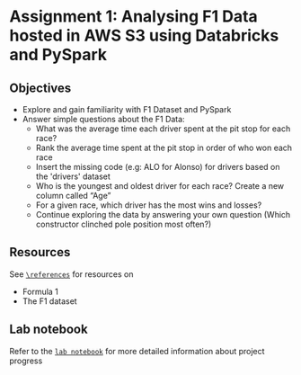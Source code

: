 # Assignment 1: Analysing F1 Data hosted in AWS S3 using Databricks and PySpark

## Objectives

* Explore and gain familiarity with F1 Dataset and PySpark
* Answer simple questions about the F1 Data:
  + What was the average time each driver spent at the pit stop for each race?
  + Rank the average time spent at the pit stop in order of who won each race
  + Insert the missing code (e.g: ALO for Alonso) for drivers based on the
   'drivers' dataset
  + Who is the youngest and oldest driver for each race? Create a new column
   called “Age”
  + For a given race, which driver has the most wins and losses?
  + Continue exploring the data by answering your own question (Which
    constructor clinched pole position most often?)

## Resources
See [`\references`](references) for resources on
* Formula 1
* The F1 dataset

## Lab notebook
Refer to the [`lab notebook`](lab_notebook) for more detailed information about
 project progress

